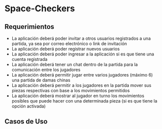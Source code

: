 # Space-Checkers

## Requerimientos

- La aplicación deberá poder invitar a otros usuarios registrados a una partida, ya sea por correo electrónico o link de invitación
- La aplicación deberá poder registrar nuevos usuarios
- La aplicación deberá poder ingresar a la aplicación si es que tiene una cuenta registrada
- La aplicación deberá tener un chat dentro de la partida para la comunicación entre los jugadores
- La aplicación deberá permitir jugar entre varios jugadores (máximo 6) una partida de damas chinas
- La aplicación deberá permitir a los jugadores en la partida mover sus piezas respectivas con base a los movimientos permitidos
- La aplicación deberá mostrar al jugador en turno los movimientos posibles que puede hacer con una determinada pieza (si es que tiene la opción activada)

## Casos de Uso

